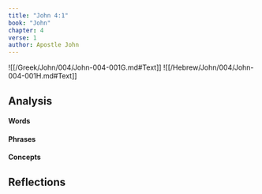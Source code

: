 ```yaml
---
title: "John 4:1"
book: "John"
chapter: 4
verse: 1
author: Apostle John
---
```

![[/Greek/John/004/John-004-001G.md#Text]]
![[/Hebrew/John/004/John-004-001H.md#Text]]

## Analysis

#### Words

#### Phrases

#### Concepts

## Reflections
